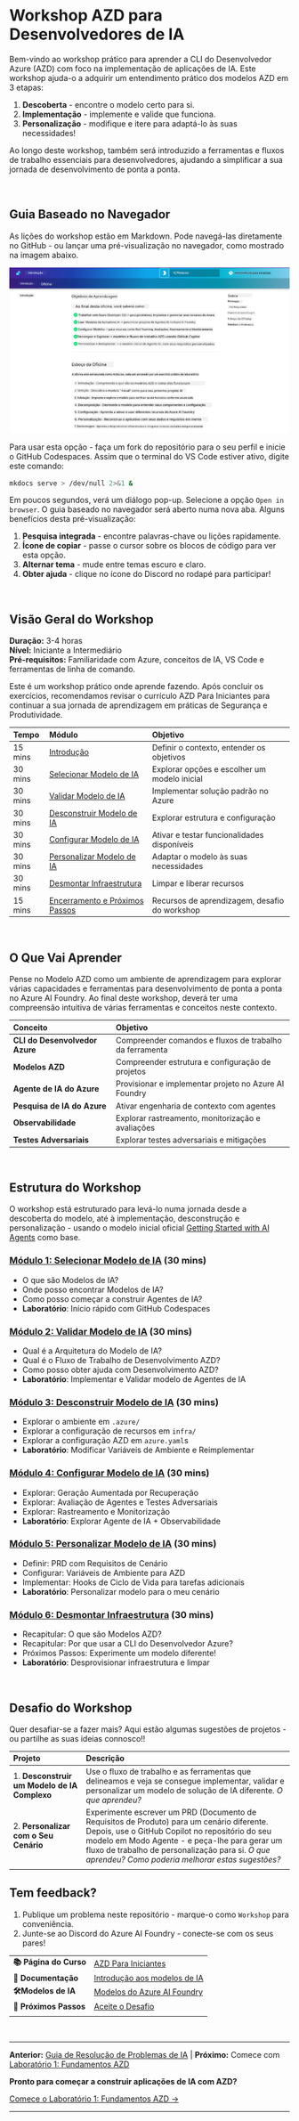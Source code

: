 <!--
CO_OP_TRANSLATOR_METADATA:
{
  "original_hash": "9cc966416ab431c38b2ab863884b196c",
  "translation_date": "2025-09-24T09:51:45+00:00",
  "source_file": "workshop/README.md",
  "language_code": "pt"
}
-->
# Workshop AZD para Desenvolvedores de IA

Bem-vindo ao workshop prático para aprender a CLI do Desenvolvedor Azure (AZD) com foco na implementação de aplicações de IA. Este workshop ajuda-o a adquirir um entendimento prático dos modelos AZD em 3 etapas:

1. **Descoberta** - encontre o modelo certo para si.
1. **Implementação** - implemente e valide que funciona.
1. **Personalização** - modifique e itere para adaptá-lo às suas necessidades!

Ao longo deste workshop, também será introduzido a ferramentas e fluxos de trabalho essenciais para desenvolvedores, ajudando a simplificar a sua jornada de desenvolvimento de ponta a ponta.

<br/>

## Guia Baseado no Navegador

As lições do workshop estão em Markdown. Pode navegá-las diretamente no GitHub - ou lançar uma pré-visualização no navegador, como mostrado na imagem abaixo.

![Workshop](../../../translated_images/workshop.75906f133e6f8ba07ab0302ce17f67ff90f357513f3d4c4bbafa5978b10f058b.pt.png)

Para usar esta opção - faça um fork do repositório para o seu perfil e inicie o GitHub Codespaces. Assim que o terminal do VS Code estiver ativo, digite este comando:

```bash title="" linenums="0"
mkdocs serve > /dev/null 2>&1 &
```

Em poucos segundos, verá um diálogo pop-up. Selecione a opção `Open in browser`. O guia baseado no navegador será aberto numa nova aba. Alguns benefícios desta pré-visualização:

1. **Pesquisa integrada** - encontre palavras-chave ou lições rapidamente.
1. **Ícone de copiar** - passe o cursor sobre os blocos de código para ver esta opção.
1. **Alternar tema** - mude entre temas escuro e claro.
1. **Obter ajuda** - clique no ícone do Discord no rodapé para participar!

<br/>

## Visão Geral do Workshop

**Duração:** 3-4 horas  
**Nível:** Iniciante a Intermediário  
**Pré-requisitos:** Familiaridade com Azure, conceitos de IA, VS Code e ferramentas de linha de comando.

Este é um workshop prático onde aprende fazendo. Após concluir os exercícios, recomendamos revisar o currículo AZD Para Iniciantes para continuar a sua jornada de aprendizagem em práticas de Segurança e Produtividade.

| Tempo | Módulo  | Objetivo |
|:---|:---|:---|
| 15 mins | [Introdução](docs/instructions/0-Introduction.md) | Definir o contexto, entender os objetivos |
| 30 mins | [Selecionar Modelo de IA](docs/instructions/1-Select-AI-Template.md) | Explorar opções e escolher um modelo inicial | 
| 30 mins | [Validar Modelo de IA](docs/instructions/2-Validate-AI-Template.md) | Implementar solução padrão no Azure |
| 30 mins | [Desconstruir Modelo de IA](docs/instructions/3-Deconstruct-AI-Template.md) | Explorar estrutura e configuração |
| 30 mins | [Configurar Modelo de IA](docs/instructions/4-Configure-AI-Template.md) | Ativar e testar funcionalidades disponíveis |
| 30 mins | [Personalizar Modelo de IA](docs/instructions/5-Customize-AI-Template.md) | Adaptar o modelo às suas necessidades |
| 30 mins | [Desmontar Infraestrutura](docs/instructions/6-Teardown-Infrastructure.md) | Limpar e liberar recursos |
| 15 mins | [Encerramento e Próximos Passos](docs/instructions/7-Wrap-up.md) | Recursos de aprendizagem, desafio do workshop |

<br/>

## O Que Vai Aprender

Pense no Modelo AZD como um ambiente de aprendizagem para explorar várias capacidades e ferramentas para desenvolvimento de ponta a ponta no Azure AI Foundry. Ao final deste workshop, deverá ter uma compreensão intuitiva de várias ferramentas e conceitos neste contexto.

| Conceito  | Objetivo |
|:---|:---|
| **CLI do Desenvolvedor Azure** | Compreender comandos e fluxos de trabalho da ferramenta |
| **Modelos AZD**| Compreender estrutura e configuração de projetos |
| **Agente de IA do Azure**| Provisionar e implementar projeto no Azure AI Foundry |
| **Pesquisa de IA do Azure**| Ativar engenharia de contexto com agentes |
| **Observabilidade**| Explorar rastreamento, monitorização e avaliações |
| **Testes Adversariais**| Explorar testes adversariais e mitigações |

<br/>

## Estrutura do Workshop

O workshop está estruturado para levá-lo numa jornada desde a descoberta do modelo, até à implementação, desconstrução e personalização - usando o modelo inicial oficial [Getting Started with AI Agents](https://github.com/Azure-Samples/get-started-with-ai-agents) como base.

### [Módulo 1: Selecionar Modelo de IA](docs/instructions/1-Select-AI-Template.md) (30 mins)

- O que são Modelos de IA?
- Onde posso encontrar Modelos de IA?
- Como posso começar a construir Agentes de IA?
- **Laboratório**: Início rápido com GitHub Codespaces

### [Módulo 2: Validar Modelo de IA](docs/instructions/2-Validate-AI-Template.md) (30 mins)

- Qual é a Arquitetura do Modelo de IA?
- Qual é o Fluxo de Trabalho de Desenvolvimento AZD?
- Como posso obter ajuda com Desenvolvimento AZD?
- **Laboratório**: Implementar e Validar modelo de Agentes de IA

### [Módulo 3: Desconstruir Modelo de IA](docs/instructions/3-Deconstruct-AI-Template.md) (30 mins)

- Explorar o ambiente em `.azure/` 
- Explorar a configuração de recursos em `infra/` 
- Explorar a configuração AZD em `azure.yaml`s
- **Laboratório**: Modificar Variáveis de Ambiente e Reimplementar

### [Módulo 4: Configurar Modelo de IA](docs/instructions/4-Configure-AI-Template.md) (30 mins)
- Explorar: Geração Aumentada por Recuperação
- Explorar: Avaliação de Agentes e Testes Adversariais
- Explorar: Rastreamento e Monitorização
- **Laboratório**: Explorar Agente de IA + Observabilidade 

### [Módulo 5: Personalizar Modelo de IA](docs/instructions/5-Customize-AI-Template.md) (30 mins)
- Definir: PRD com Requisitos de Cenário
- Configurar: Variáveis de Ambiente para AZD
- Implementar: Hooks de Ciclo de Vida para tarefas adicionais
- **Laboratório**: Personalizar modelo para o meu cenário

### [Módulo 6: Desmontar Infraestrutura](docs/instructions/6-Teardown-Infrastructure.md) (30 mins)
- Recapitular: O que são Modelos AZD?
- Recapitular: Por que usar a CLI do Desenvolvedor Azure?
- Próximos Passos: Experimente um modelo diferente!
- **Laboratório**: Desprovisionar infraestrutura e limpar

<br/>

## Desafio do Workshop

Quer desafiar-se a fazer mais? Aqui estão algumas sugestões de projetos - ou partilhe as suas ideias connosco!!

| Projeto | Descrição |
|:---|:---|
|1. **Desconstruir um Modelo de IA Complexo** | Use o fluxo de trabalho e as ferramentas que delineamos e veja se consegue implementar, validar e personalizar um modelo de solução de IA diferente. _O que aprendeu?_|
|2. **Personalizar com o Seu Cenário**  | Experimente escrever um PRD (Documento de Requisitos de Produto) para um cenário diferente. Depois, use o GitHub Copilot no repositório do seu modelo em Modo Agente - e peça-lhe para gerar um fluxo de trabalho de personalização para si. _O que aprendeu? Como poderia melhorar estas sugestões?_|
| | |

## Tem feedback?

1. Publique um problema neste repositório - marque-o como `Workshop` para conveniência.
1. Junte-se ao Discord do Azure AI Foundry - conecte-se com os seus pares!


| | | 
|:---|:---|
| **📚 Página do Curso**| [AZD Para Iniciantes](../README.md)|
| **📖 Documentação** | [Introdução aos modelos de IA](https://learn.microsoft.com/en-us/azure/ai-foundry/how-to/develop/ai-template-get-started)|
| **🛠️Modelos de IA** | [Modelos do Azure AI Foundry](https://ai.azure.com/templates) |
|**🚀 Próximos Passos** | [Aceite o Desafio](../../../workshop) |
| | |

<br/>

---

**Anterior:** [Guia de Resolução de Problemas de IA](../docs/troubleshooting/ai-troubleshooting.md) | **Próximo:** Comece com [Laboratório 1: Fundamentos AZD](../../../workshop/lab-1-azd-basics)

**Pronto para começar a construir aplicações de IA com AZD?**

[Comece o Laboratório 1: Fundamentos AZD →](./lab-1-azd-basics/README.md)

---

